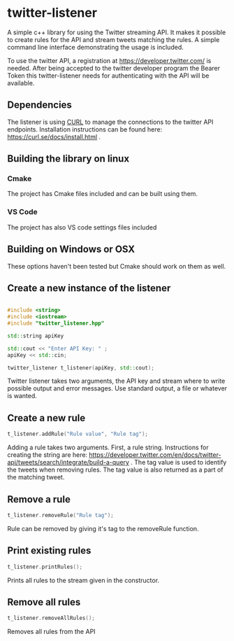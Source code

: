# twitter-listener

A simple c++ library for using the Twitter streaming API. It makes it possible to create rules for the API and stream tweets matching the rules. A simple command line interface demonstrating the usage is included. 

To use the twitter API, a registration at https://developer.twitter.com/ is needed. After being accepted to the twitter developer program the Bearer Token this twitter-listener needs for authenticating with the API will be available.

## Dependencies

The listener is using [CURL](https://curl.se/) to manage the connections to the twitter API endpoints. Installation instructions can be found here: https://curl.se/docs/install.html . 

## Building the library on linux

### Cmake

The project has Cmake files included and can be built using them.

### VS Code

The project has also VS code settings files included

## Building on Windows or OSX

These options haven't been tested but Cmake should work on them as well.


## Create a new instance of the listener 


```cpp

#include <string>
#include <iostream>
#include "twitter_listener.hpp"

std::string apiKey

std::cout << "Enter API Key: " ;
apiKey << std::cin;

twitter_listener t_listener(apiKey, std::cout);

```

Twitter listener takes two arguments, the API key and stream where to write possible output and error messages. Use standard output, a file or whatever is wanted. 


## Create a new rule 

```cpp
t_listener.addRule("Rule value", "Rule tag");

```

Adding a rule takes two arguments. First, a rule string. Instructions for creating the string are here: https://developer.twitter.com/en/docs/twitter-api/tweets/search/integrate/build-a-query . The tag value is used to identify the tweets when removing rules. The tag value is also returned as a part of the matching tweet. 


## Remove a rule
```cpp
t_listener.removeRule("Rule tag");

```
Rule can be removed by giving it's tag to the removeRule function. 



## Print existing rules
```cpp
t_listener.printRules();

```
Prints all rules to the stream given in the constructor. 

## Remove all rules
```cpp
t_listener.removeAllRules();

```
Removes all rules from the API
